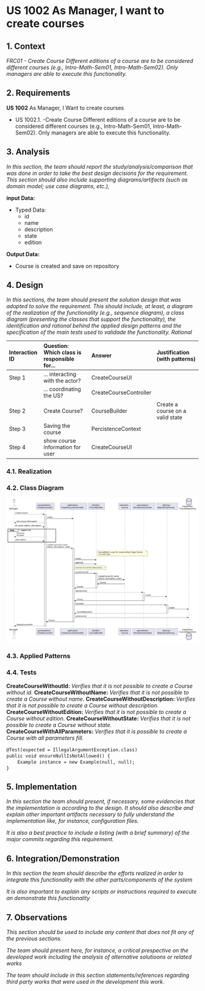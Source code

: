 # US 1002 As Manager, I want to create courses

## 1. Context

*FRC01 - Create Course Different editions of a course are to be considered different courses (e.g., Intro-Math-Sem01, Intro-Math-Sem02). Only managers are able to execute this functionality.*

## 2. Requirements

**US 1002** As Manager, I Want to create courses

- US 1002.1. -Create Course Different editions of a course are to be considered different courses (e.g., Intro-Math-Sem01, Intro-Math-Sem02). 
                Only managers are able to execute this functionality.

## 3. Analysis

*In this section, the team should report the study/analysis/comparison that was done in order to take the best design decisions for the requirement. This section should also include supporting diagrams/artifacts (such as domain model; use case diagrams, etc.),*

**input Data:**
* Typed Data:
    * id
    * name
    * description
    * state
    * edition
  
**Output Data:**
* Course is created and save on repository

## 4. Design

*In this sections, the team should present the solution design that was adopted to solve the requirement. This should include, at least, a diagram of the realization of the functionality (e.g., sequence diagram), a class diagram (presenting the classes that support the functionality), the identification and rational behind the applied design patterns and the specification of the main tests used to validade the functionality.*
*Rational*

| Interaction ID | Question: Which class is responsible for... | Answer| Justification (with patterns)|
|:---------------|:--------------------------------------------|:------|:-----------------------------|
| Step 1| ... interacting with the actor?             | CreateCourseUI| |
| | ... coordinating the US?                    |CreateCourseController| |
| Step 2| Create Course?| CourseBuilder| Create a course on a valid state|
|Step 3| Saving the course| PercistenceContext| |
|Step 4| show course information for user| CreateCourseUI| |



### 4.1. Realization

### 4.2. Class Diagram

![a class diagram](sequence-diagram-1002.svg "A Class Diagram")

### 4.3. Applied Patterns

### 4.4. Tests

**CreateCourseWithoutId:** *Verifies that it is not possible to create a Course without id.*
**CreateCourseWithoutName:** *Verifies that it is not possible to create a Course without name.*
**CreateCourseWithoutDescription:** *Verifies that it is not possible to create a Course without description.*
**CreateCourseWithoutEdition:** *Verifies that it is not possible to create a Course without edition.*
**CreateCourseWithoutState:** *Verifies that it is not possible to create a Course without state.*
**CreateCourseWithAllParameters:** *Verifies that it is possible to create a Course with all parameters fill.*


```
@Test(expected = IllegalArgumentException.class)
public void ensureNullIsNotAllowed() {
	Example instance = new Example(null, null);
}
````

## 5. Implementation

*In this section the team should present, if necessary, some evidencies that the implementation is according to the design. It should also describe and explain other important artifacts necessary to fully understand the implementation like, for instance, configuration files.*

*It is also a best practice to include a listing (with a brief summary) of the major commits regarding this requirement.*

## 6. Integration/Demonstration

*In this section the team should describe the efforts realized in order to integrate this functionality with the other parts/components of the system*

*It is also important to explain any scripts or instructions required to execute an demonstrate this functionality*

## 7. Observations

*This section should be used to include any content that does not fit any of the previous sections.*

*The team should present here, for instance, a critical prespective on the developed work including the analysis of alternative solutioons or related works*

*The team should include in this section statements/references regarding third party works that were used in the development this work.*